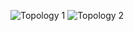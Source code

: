 ![Topology 1](http://i.imgur.com/8gAG1.png "Topology 1")
![Topology 2](http://i.imgur.com/4uFfr.png "Topology 2")
